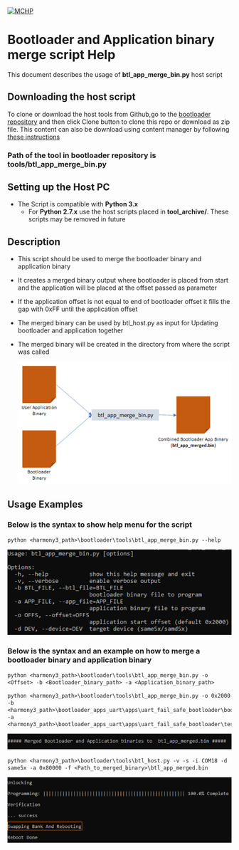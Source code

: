 [![MCHP](https://www.microchip.com/ResourcePackages/Microchip/assets/dist/images/logo.png)](https://www.microchip.com)

# Bootloader and Application binary merge script Help

This document describes the usage of **btl_app_merge_bin.py** host script

## Downloading the host script

To clone or download the host tools from Github,go to the [bootloader repository](https://github.com/Microchip-MPLAB-Harmony/bootloader) and then click Clone button to clone this repo or download as zip file. This content can also be download using content manager by following [these instructions](https://github.com/Microchip-MPLAB-Harmony/contentmanager/wiki)

### Path of the tool in bootloader repository is **tools/btl_app_merge_bin.py**

## Setting up the Host PC

- The Script is compatible with **Python 3.x**
    - For **Python 2.7.x** use the host scripts placed in **tool_archive/**. These scripts may be removed in future

## Description

- This script should be used to merge the bootloader binary and application binary
- It creates a merged binary output where bootloader is placed from start and the application will be placed at the offset passed as parameter
- If the application offset is not equal to end of bootloader offset it fills the gap with 0xFF until the application offset
- The merged binary can be used by btl_host.py as input for Updating bootloader and application together
- The merged binary will be created in the directory from where the script was called

    ![btl_app_merge_bin](./images/btl_app_merge_bin.png)

## Usage Examples

### Below is the syntax to show help menu for the script

```
python <harmony3_path>\bootloader\tools\btl_app_merge_bin.py --help
```

![btl_app_merge_bin_help_menu](./images/btl_app_merge_bin_help_menu.png)

### Below is the syntax and an example on how to merge a bootloader binary and application binary

```
python <harmony3_path>\bootloader\tools\btl_app_merge_bin.py -o <Offset> -b <Bootloader_binary_path> -a <Application_binary_path>
```

```
python <harmony3_path>\bootloader\tools\btl_app_merge_bin.py -o 0x2000 -b <harmony3_path>\bootloader_apps_uart\apps\uart_fail_safe_bootloader\bootloader\firmware\sam_e54_xpro.X\dist\sam_e54_xpro\production\sam_e54_xpro.X.production.bin -a <harmony3_path>\bootloader_apps_uart\apps\uart_fail_safe_bootloader\test_app\firmware\sam_e54_xpro.X\dist\sam_e54_xpro\production\sam_e54_xpro.X.production.bin
```

![btl_app_merge_bin_output](./images/btl_app_merge_bin_output.png)

```
python <harmony3_path>\bootloader\tools\btl_host.py -v -s -i COM18 -d same5x -a 0x80000 -f <Path_to_merged_binary>\btl_app_merged.bin
```

![btl_host_swap_bank_output](./images/btl_host_swap_bank_output.png)

